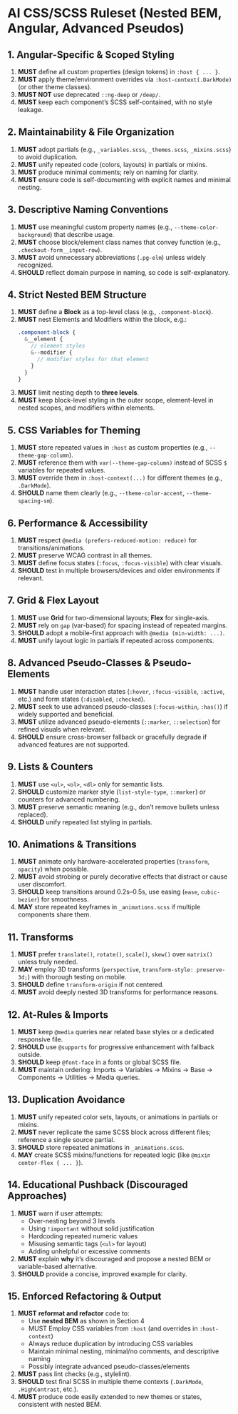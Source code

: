 # AI CSS/SCSS Ruleset (Nested BEM, Angular, Advanced Pseudos)

## 1. Angular-Specific & Scoped Styling
1. **MUST** define all custom properties (design tokens) in `:host { ... }`.
2. **MUST** apply theme/environment overrides via `:host-context(.DarkMode)` (or other theme classes).
3. **MUST NOT** use deprecated `::ng-deep` or `/deep/`.
4. **MUST** keep each component’s SCSS self-contained, with no style leakage.

## 2. Maintainability & File Organization
1. **MUST** adopt partials (e.g., `_variables.scss`, `_themes.scss`, `_mixins.scss`) to avoid duplication.
2. **MUST** unify repeated code (colors, layouts) in partials or mixins.
3. **MUST** produce minimal comments; rely on naming for clarity.
4. **MUST** ensure code is self-documenting with explicit names and minimal nesting.

## 3. Descriptive Naming Conventions
1. **MUST** use meaningful custom property names (e.g., `--theme-color-background`) that describe usage.
2. **MUST** choose block/element class names that convey function (e.g., `.checkout-form__input-row`).
3. **MUST** avoid unnecessary abbreviations (`.pg-elm`) unless widely recognized.
4. **SHOULD** reflect domain purpose in naming, so code is self-explanatory.

## 4. Strict Nested BEM Structure
1. **MUST** define a **Block** as a top-level class (e.g., `.component-block`).  
2. **MUST** nest Elements and Modifiers within the block, e.g.:
   ```scss
   .component-block {
     &__element {
       // element styles
       &--modifier {
         // modifier styles for that element
       }
     }
   }
   ```
3. **MUST** limit nesting depth to **three levels**.  
4. **MUST** keep block-level styling in the outer scope, element-level in nested scopes, and modifiers within elements.

## 5. CSS Variables for Theming
1. **MUST** store repeated values in `:host` as custom properties (e.g., `--theme-gap-column`).
2. **MUST** reference them with `var(--theme-gap-column)` instead of SCSS `$` variables for repeated values.
3. **MUST** override them in `:host-context(...)` for different themes (e.g., `.DarkMode`).
4. **SHOULD** name them clearly (e.g., `--theme-color-accent`, `--theme-spacing-sm`).

## 6. Performance & Accessibility
1. **MUST** respect `@media (prefers-reduced-motion: reduce)` for transitions/animations.
2. **MUST** preserve WCAG contrast in all themes.
3. **MUST** define focus states (`:focus`, `:focus-visible`) with clear visuals.
4. **SHOULD** test in multiple browsers/devices and older environments if relevant.

## 7. Grid & Flex Layout
1. **MUST** use **Grid** for two-dimensional layouts; **Flex** for single-axis.
2. **MUST** rely on `gap` (var-based) for spacing instead of repeated margins.
3. **SHOULD** adopt a mobile-first approach with `@media (min-width: ...)`.
4. **MUST** unify layout logic in partials if repeated across components.

## 8. Advanced Pseudo-Classes & Pseudo-Elements
1. **MUST** handle user interaction states (`:hover`, `:focus-visible`, `:active`, etc.) and form states (`:disabled`, `:checked`).
2. **MUST** seek to use advanced pseudo-classes (`:focus-within`, `:has()`) if widely supported and beneficial.
3. **MUST** utilize advanced pseudo-elements (`::marker`, `::selection`) for refined visuals when relevant.
4. **SHOULD** ensure cross-browser fallback or gracefully degrade if advanced features are not supported.

## 9. Lists & Counters
1. **MUST** use `<ul>`, `<ol>`, `<dl>` only for semantic lists.
2. **SHOULD** customize marker style (`list-style-type`, `::marker`) or counters for advanced numbering.
3. **MUST** preserve semantic meaning (e.g., don’t remove bullets unless replaced).
4. **SHOULD** unify repeated list styling in partials.

## 10. Animations & Transitions
1. **MUST** animate only hardware-accelerated properties (`transform`, `opacity`) when possible.
2. **MUST** avoid strobing or purely decorative effects that distract or cause user discomfort.
3. **SHOULD** keep transitions around 0.2s–0.5s, use easing (`ease`, `cubic-bezier`) for smoothness.
4. **MAY** store repeated keyframes in `_animations.scss` if multiple components share them.

## 11. Transforms
1. **MUST** prefer `translate()`, `rotate()`, `scale()`, `skew()` over `matrix()` unless truly needed.
2. **MAY** employ 3D transforms (`perspective`, `transform-style: preserve-3d;`) with thorough testing on mobile.
3. **SHOULD** define `transform-origin` if not centered.
4. **MUST** avoid deeply nested 3D transforms for performance reasons.

## 12. At-Rules & Imports
1. **MUST** keep `@media` queries near related base styles or a dedicated responsive file.
2. **SHOULD** use `@supports` for progressive enhancement with fallback outside.
3. **SHOULD** keep `@font-face` in a fonts or global SCSS file.
4. **MUST** maintain ordering: Imports → Variables → Mixins → Base → Components → Utilities → Media queries.

## 13. Duplication Avoidance
1. **MUST** unify repeated color sets, layouts, or animations in partials or mixins.
2. **MUST** never replicate the same SCSS block across different files; reference a single source partial.
3. **SHOULD** store repeated animations in `_animations.scss`.
4. **MAY** create SCSS mixins/functions for repeated logic (like `@mixin center-flex { ... }`).

## 14. Educational Pushback (Discouraged Approaches)
1. **MUST** warn if user attempts:
   - Over-nesting beyond 3 levels
   - Using `!important` without solid justification
   - Hardcoding repeated numeric values
   - Misusing semantic tags (`<ul>` for layout)
   - Adding unhelpful or excessive comments
2. **MUST** explain **why** it’s discouraged and propose a nested BEM or variable-based alternative.
3. **SHOULD** provide a concise, improved example for clarity.

## 15. Enforced Refactoring & Output
1. **MUST** **reformat and refactor** code to:
   - Use **nested BEM** as shown in Section 4
   - MUST Employ CSS variables from `:host` (and overrides in `:host-context`)
   - Always reduce duplication by introducing CSS variables
   - Maintain minimal nesting, minimal/no comments, and descriptive naming
   - Possibly integrate advanced pseudo-classes/elements
2. **MUST** pass lint checks (e.g., stylelint).
3. **SHOULD** test final SCSS in multiple theme contexts (`.DarkMode`, `.HighContrast`, etc.).
4. **MUST** produce code easily extended to new themes or states, consistent with nested BEM.
